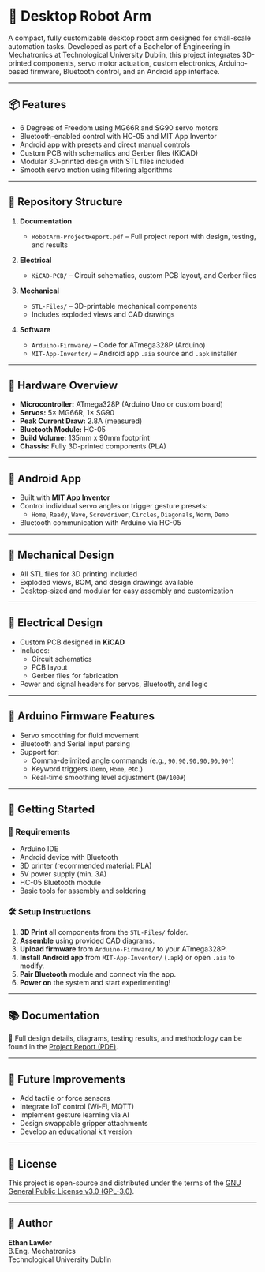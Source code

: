 # 🤖 Desktop Robot Arm

A compact, fully customizable desktop robot arm designed for small-scale automation tasks. Developed as part of a Bachelor of Engineering in Mechatronics at Technological University Dublin, this project integrates 3D-printed components, servo motor actuation, custom electronics, Arduino-based firmware, Bluetooth control, and an Android app interface.

---

## 📦 Features

- 6 Degrees of Freedom using MG66R and SG90 servo motors  
- Bluetooth-enabled control with HC-05 and MIT App Inventor  
- Android app with presets and direct manual controls  
- Custom PCB with schematics and Gerber files (KiCAD)  
- Modular 3D-printed design with STL files included  
- Smooth servo motion using filtering algorithms  

---

## 📁 Repository Structure

1. **Documentation**  
   - `RobotArm-ProjectReport.pdf` – Full project report with design, testing, and results

2. **Electrical**  
   - `KiCAD-PCB/` – Circuit schematics, custom PCB layout, and Gerber files

3. **Mechanical**  
   - `STL-Files/` – 3D-printable mechanical components  
   - Includes exploded views and CAD drawings

4. **Software**  
   - `Arduino-Firmware/` – Code for ATmega328P (Arduino)  
   - `MIT-App-Inventor/` – Android app `.aia` source and `.apk` installer

---

## 🔧 Hardware Overview

- **Microcontroller:** ATmega328P (Arduino Uno or custom board)  
- **Servos:** 5× MG66R, 1× SG90  
- **Peak Current Draw:** 2.8A (measured)  
- **Bluetooth Module:** HC-05  
- **Build Volume:** 135mm x 90mm footprint  
- **Chassis:** Fully 3D-printed components (PLA)  

---

## 📱 Android App

- Built with **MIT App Inventor**  
- Control individual servo angles or trigger gesture presets:
  - `Home`, `Ready`, `Wave`, `Screwdriver`, `Circles`, `Diagonals`, `Worm`, `Demo`
- Bluetooth communication with Arduino via HC-05  

---

## 📐 Mechanical Design

- All STL files for 3D printing included  
- Exploded views, BOM, and design drawings available  
- Desktop-sized and modular for easy assembly and customization  

---

## 🔌 Electrical Design

- Custom PCB designed in **KiCAD**  
- Includes:
  - Circuit schematics  
  - PCB layout  
  - Gerber files for fabrication  
- Power and signal headers for servos, Bluetooth, and logic  

---

## 🧠 Arduino Firmware Features

- Servo smoothing for fluid movement  
- Bluetooth and Serial input parsing  
- Support for:
  - Comma-delimited angle commands (e.g., `90,90,90,90,90,90*`)
  - Keyword triggers (`Demo`, `Home`, etc.)
  - Real-time smoothing level adjustment (`0#/100#`)  

---

## 🚀 Getting Started

### 🔩 Requirements

- Arduino IDE  
- Android device with Bluetooth  
- 3D printer (recommended material: PLA)  
- 5V power supply (min. 3A)  
- HC-05 Bluetooth module  
- Basic tools for assembly and soldering  

### 🛠️ Setup Instructions

1. **3D Print** all components from the `STL-Files/` folder.  
2. **Assemble** using provided CAD diagrams.  
3. **Upload firmware** from `Arduino-Firmware/` to your ATmega328P.  
4. **Install Android app** from `MIT-App-Inventor/` (`.apk`) or open `.aia` to modify.  
5. **Pair Bluetooth** module and connect via the app.  
6. **Power on** the system and start experimenting!  

---

## 📚 Documentation

📄 Full design details, diagrams, testing results, and methodology can be found in the [Project Report (PDF)](./0.Documentation/RobotArm-ProjectReport.pdf).

---

## 🧩 Future Improvements

- Add tactile or force sensors  
- Integrate IoT control (Wi-Fi, MQTT)  
- Implement gesture learning via AI  
- Design swappable gripper attachments  
- Develop an educational kit version  

---

## 📝 License

This project is open-source and distributed under the terms of the [GNU General Public License v3.0 (GPL-3.0)](./LICENSE).

---

## 👤 Author

**Ethan Lawlor**  
B.Eng. Mechatronics  
Technological University Dublin
